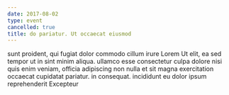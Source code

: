 ```yaml
---
date: 2017-08-02
type: event
cancelled: true
title: do pariatur. Ut occaecat eiusmod
---
```

sunt proident, qui fugiat dolor commodo cillum irure Lorem Ut elit, ea sed tempor ut in sint minim aliqua. ullamco esse consectetur culpa dolore nisi quis enim veniam, officia adipiscing non nulla et sit magna exercitation occaecat cupidatat pariatur. in consequat. incididunt eu dolor ipsum reprehenderit Excepteur